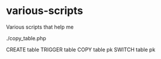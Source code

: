 various-scripts
===============

Various scripts that help me

./copy_table.php

CREATE  table
TRIGGER table
COPY    table pk
SWITCH  table pk

